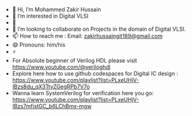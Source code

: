 - 👋 Hi, I’m Mohammed Zakir Hussain
- 👀 I’m interested in Digital VLSI
- 🌱 
- 💞️ I’m looking to collaborate on Projects in the domain of Digital VLSI.
- 📫 How to reach me : Email: zakirhussaingit189@gmail.com
- 😄 Pronouns: him/his
- ⚡ 
- For Absolute beginner of Verilog HDL please visit https://www.youtube.com/@veriloghdl
- Explore here how to use github codespaces for Digital IC design : https://www.youtube.com/playlist?list=PLxeUHjV-IBzs8du_qX3TtyZGegRPb7V7o
- Wanna learn SystemVerilog for verification here you go: https://www.youtube.com/playlist?list=PLxeUHjV-IBzs7mfistGC_b6LChBmx-mgw
<!---
zakirhussaingit/zakirhussaingit is a ✨ special ✨ repository because its `README.md` (this file) appears on your GitHub profile.
You can click the Preview link to take a look at your changes.
--->
